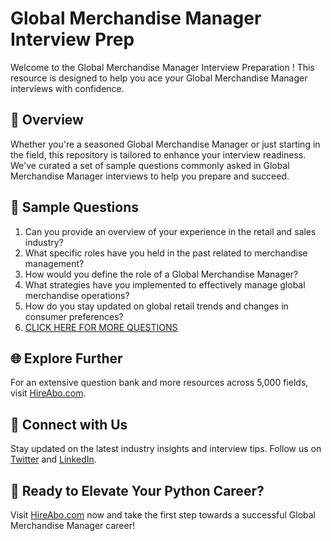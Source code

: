 # Global Merchandise Manager Interview Prep

Welcome to the Global Merchandise Manager Interview Preparation ! This resource is designed to help you ace your Global Merchandise Manager interviews with confidence.

## 🚀 Overview

Whether you're a seasoned Global Merchandise Manager or just starting in the field, this repository is tailored to enhance your interview readiness. We've curated a set of sample questions commonly asked in Global Merchandise Manager interviews to help you prepare and succeed.

## 📝 Sample Questions

1. Can you provide an overview of your experience in the retail and sales industry?
2. What specific roles have you held in the past related to merchandise management?
3. How would you define the role of a Global Merchandise Manager?
4. What strategies have you implemented to effectively manage global merchandise operations?
5. How do you stay updated on global retail trends and changes in consumer preferences?
6. [CLICK HERE FOR MORE QUESTIONS](https://hireabo.com/job/22_3_33/Global%20Merchandise%20Manager)

## 🌐 Explore Further

For an extensive question bank and more resources across 5,000 fields, visit [HireAbo.com](https://www.hireabo.com).

## 📱 Connect with Us

Stay updated on the latest industry insights and interview tips. Follow us on [Twitter](https://twitter.com/hireabo) and [LinkedIn](https://www.linkedin.com/in/hire-abo-3609972a8/).

## 🚀 Ready to Elevate Your Python Career?

Visit [HireAbo.com](https://www.hireabo.com) now and take the first step towards a successful Global Merchandise Manager career!